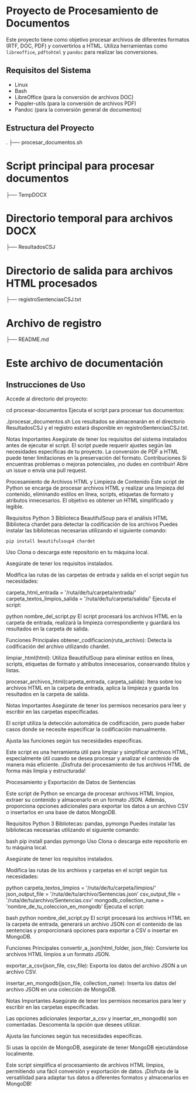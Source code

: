 # Proyecto de Procesamiento de Documentos

Este proyecto tiene como objetivo procesar archivos de diferentes formatos (RTF, DOC, PDF) y convertirlos a HTML. Utiliza herramientas como `libreoffice`, `pdftohtml` y `pandoc` para realizar las conversiones.

## Requisitos del Sistema

- Linux
- Bash
- LibreOffice (para la conversión de archivos DOC)
- Poppler-utils (para la conversión de archivos PDF)
- Pandoc (para la conversión general de documentos)

## Estructura del Proyecto

.
├── procesar_documentos.sh 
# Script principal para procesar documentos
├── TempDOCX 
# Directorio temporal para archivos DOCX
├── ResultadosCSJ 
# Directorio de salida para archivos HTML procesados
├── registroSentenciasCSJ.txt 
# Archivo de registro
├── README.md 
# Este archivo de documentación


## Instrucciones de Uso
Accede al directorio del proyecto:

cd procesar-documentos
Ejecuta el script para procesar tus documentos:

./procesar_documentos.sh
Los resultados se almacenarán en el directorio ResultadosCSJ y el registro estará disponible en registroSentenciasCSJ.txt.

Notas Importantes
Asegúrate de tener los requisitos del sistema instalados antes de ejecutar el script.
El script puede requerir ajustes según las necesidades específicas de tu proyecto.
La conversión de PDF a HTML puede tener limitaciones en la preservación del formato.
Contribuciones
Si encuentras problemas o mejoras potenciales, ¡no dudes en contribuir! Abre un issue o envía una pull request.


Procesamiento de Archivos HTML y Limpieza de Contenido
Este script de Python se encarga de procesar archivos HTML y realizar una limpieza del contenido, eliminando estilos en línea, scripts, etiquetas de formato y atributos innecesarios. El objetivo es obtener un HTML simplificado y legible.

Requisitos
Python 3
Biblioteca BeautifulSoup para el análisis HTML
Biblioteca chardet para detectar la codificación de los archivos
Puedes instalar las bibliotecas necesarias utilizando el siguiente comando:

      

    pip install beautifulsoup4 chardet
        
Uso
Clona o descarga este repositorio en tu máquina local.

Asegúrate de tener los requisitos instalados.

Modifica las rutas de las carpetas de entrada y salida en el script según tus necesidades:


 carpeta_html_entrada = '/ruta/de/tu/carpeta/entrada/'
carpeta_textos_limpios_salida = '/ruta/de/tu/carpeta/salida/'
Ejecuta el script:

python nombre_del_script.py
El script procesará los archivos HTML en la carpeta de entrada, realizará la limpieza correspondiente y guardará los resultados en la carpeta de salida.

Funciones Principales
obtener_codificacion(ruta_archivo): Detecta la codificación del archivo utilizando chardet.

limpiar_html(html): Utiliza BeautifulSoup para eliminar estilos en línea, scripts, etiquetas de formato y atributos innecesarios, conservando títulos y listas.

procesar_archivos_html(carpeta_entrada, carpeta_salida): Itera sobre los archivos HTML en la carpeta de entrada, aplica la limpieza y guarda los resultados en la carpeta de salida.

Notas Importantes
Asegúrate de tener los permisos necesarios para leer y escribir en las carpetas especificadas.

El script utiliza la detección automática de codificación, pero puede haber casos donde se necesite especificar la codificación manualmente.

Ajusta las funciones según tus necesidades específicas.

Este script es una herramienta útil para limpiar y simplificar archivos HTML, especialmente útil cuando se desea procesar y analizar el contenido de manera más eficiente. ¡Disfruta del procesamiento de tus archivos HTML de forma más limpia y estructurada!



Procesamiento y Exportación de Datos de Sentencias

Este script de Python se encarga de procesar archivos HTML limpios, extraer su contenido y almacenarlo en un formato JSON. Además, proporciona opciones adicionales para exportar los datos a un archivo CSV o insertarlos en una base de datos MongoDB.

Requisitos
Python 3
Bibliotecas: pandas, pymongo
Puedes instalar las bibliotecas necesarias utilizando el siguiente comando:

bash
pip install pandas pymongo
Uso
Clona o descarga este repositorio en tu máquina local.

Asegúrate de tener los requisitos instalados.

Modifica las rutas de los archivos y carpetas en el script según tus necesidades:

python
carpeta_textos_limpios = '/ruta/de/tu/carpeta/limpios/'
json_output_file = '/ruta/de/tu/archivo/Sentencias.json'
csv_output_file = '/ruta/de/tu/archivo/Sentencias.csv'
mongodb_collection_name = 'nombre_de_tu_coleccion_en_mongodb'
Ejecuta el script:

bash
python nombre_del_script.py
El script procesará los archivos HTML en la carpeta de entrada, generará un archivo JSON con el contenido de las sentencias y proporcionará opciones para exportar a CSV o insertar en MongoDB.

Funciones Principales
convertir_a_json(html_folder, json_file): Convierte los archivos HTML limpios a un formato JSON.

exportar_a_csv(json_file, csv_file): Exporta los datos del archivo JSON a un archivo CSV.

insertar_en_mongodb(json_file, collection_name): Inserta los datos del archivo JSON en una colección de MongoDB.

Notas Importantes
Asegúrate de tener los permisos necesarios para leer y escribir en las carpetas especificadas.

Las opciones adicionales (exportar_a_csv y insertar_en_mongodb) son comentadas. Descomenta la opción que desees utilizar.

Ajusta las funciones según tus necesidades específicas.

Si usas la opción de MongoDB, asegúrate de tener MongoDB ejecutándose localmente.

Este script simplifica el procesamiento de archivos HTML limpios, permitiendo una fácil conversión y exportación de datos. ¡Disfruta de la versatilidad para adaptar tus datos a diferentes formatos y almacenarlos en MongoDB!